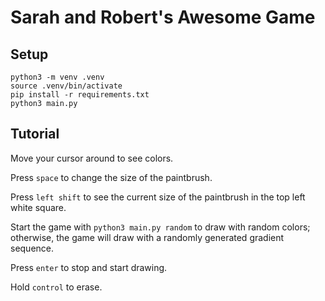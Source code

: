 # Sarah and Robert's Awesome Game

## Setup

```
python3 -m venv .venv
source .venv/bin/activate
pip install -r requirements.txt
python3 main.py
```

## Tutorial

Move your cursor around to see colors.

Press `space` to change the size of the paintbrush.

Press `left shift` to see the current size of the paintbrush in the top left
white square.

Start the game with `python3 main.py random` to draw with random colors;
otherwise, the game will draw with a randomly generated gradient sequence.

Press `enter` to stop and start drawing.

Hold `control` to erase.
